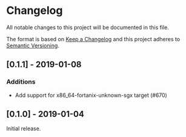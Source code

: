 # Changelog
All notable changes to this project will be documented in this file.

The format is based on [Keep a Changelog](http://keepachangelog.com/en/1.0.0/)
and this project adheres to [Semantic Versioning](https://semver.org/spec/v2.0.0.html).


## [0.1.1] - 2019-01-08
### Additions
- Add support for x86_64-fortanix-unknown-sgx target (#670)

## [0.1.0] - 2019-01-04
Initial release.
